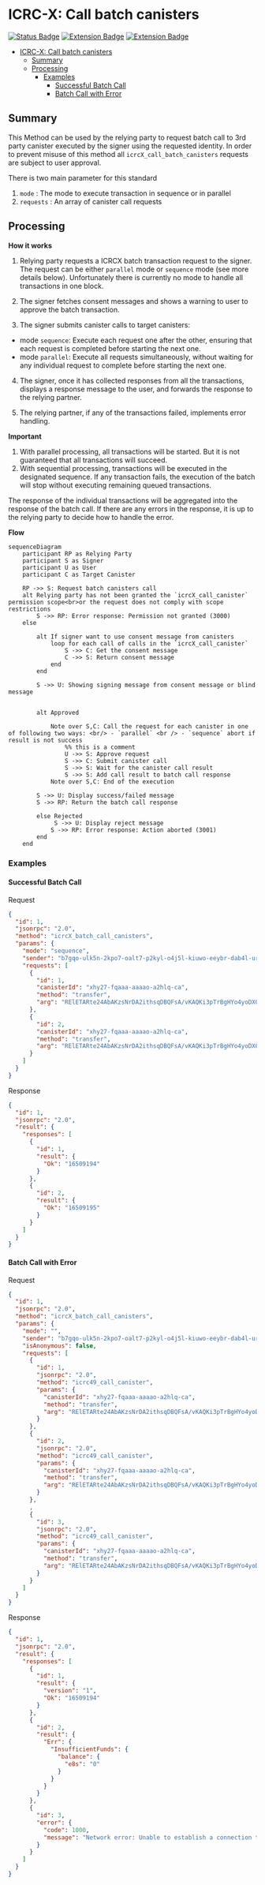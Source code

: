 # ICRC-X: Call batch canisters

[![Status Badge](https://img.shields.io/badge/STATUS-DRAFT-ffcc00.svg)](#)
[![Extension Badge](https://img.shields.io/badge/Extends-ICRC--25-ffcc222.svg)](./icrc_25_signer_interaction_standard.md)
[![Extension Badge](https://img.shields.io/badge/Extends-ICRC--49-ffcc222.svg)](./icrc_49_call_canister.md)

<!-- TOC -->

- [ICRC-X: Call batch canisters](#icrc-x-call-batch-canisters)
  - [Summary](#summary)
  - [Processing](#processing)
    - [Examples](#examples)
      - [Successful Batch Call](#successful-batch-call)
      - [Batch Call with Error](#batch-call-with-error)

## Summary

This Method can be used by the relying party to request batch call to 3rd party canister executed by the signer using the requested identity. In order to prevent misuse of this method all `icrcX_call_batch_canisters` requests are subject to user approval.

There is two main parameter for this standard

1. `mode` : The mode to execute transaction in sequence or in parallel
2. `requests` : An array of canister call requests

## Processing
**How it works**
1. Relying party requests a ICRCX batch transaction request to the signer. The request can be either `parallel` mode or `sequence` mode (see more details below). Unfortunately there is currently no mode to handle all transactions in one block.

2. The signer fetches consent messages and shows a warning to user to approve the batch transaction. 

3. The signer submits canister calls to target canisters:
- mode `sequence`: Execute each request one after the other, ensuring that each request is completed before starting the next one.
- mode `parallel`: Execute all requests simultaneously, without waiting for any individual request to complete before starting the next one.

4. The signer, once it has collected responses from all the transactions, displays a response message to the user, and forwards the response to the relying partner. 

5. The relying partner, if any of the transactions failed, implements error handling.

**Important**
1. With parallel processing, all transactions will be started. But it is not guaranteed that all transactions will succeed.
2. With sequential processing, transactions will be executed in the designated sequence. If any transaction fails, the execution of the batch will stop without executing remaining queued transactions. 

The response of the individual transactions will be aggregated into the response of the batch call. If there are any errors in the response, it is up to the relying party to decide how to handle the error. 

**Flow**

```mermaid
sequenceDiagram
    participant RP as Relying Party
    participant S as Signer
    participant U as User
    participant C as Target Canister

    RP ->> S: Request batch canisters call
    alt Relying party has not been granted the `icrcX_call_canister` permission scope<br>or the request does not comply with scope restrictions
        S ->> RP: Error response: Permission not granted (3000)
    else

        alt If signer want to use consent message from canisters
            loop for each call of calls in the `icrcX_call_canister`
                S ->> C: Get the consent message
                C ->> S: Return consent message
            end
        end

        S ->> U: Showing signing message from consent message or blind message


        alt Approved

            Note over S,C: Call the request for each canister in one of following two ways: <br/> - `parallel` <br /> - `sequence` abort if result is not success
                %% this is a comment 
                U ->> S: Approve request
                S ->> C: Submit canister call
                S ->> S: Wait for the canister call result
                S ->> S: Add call result to batch call response
            Note over S,C: End of the execution
        
        S ->> U: Display success/failed message
        S ->> RP: Return the batch call response
            
        else Rejected
             S ->> U: Display reject message
            S ->> RP: Error response: Action aborted (3001)
        end
    end
```

### Examples

#### Successful Batch Call

Request

```json
{
  "id": 1,
  "jsonrpc": "2.0",
  "method": "icrcX_batch_call_canisters",
  "params": {
    "mode": "sequence",
    "sender": "b7gqo-ulk5n-2kpo7-oalt7-p2kyl-o4j5l-kiuwo-eeybr-dab4l-ur6up-pqe",
    "requests": [
      {
        "id": 1,
        "canisterId": "xhy27-fqaaa-aaaao-a2hlq-ca",
        "method": "transfer",
        "arg": "RElETARte24AbAKzsNrDA2ithsqDBQFsA/vKAQKi3pTrBgHYo4yoDX0BAwEdV+ztKgq7E4l1ffuTuwEmw8AtYSjlrJ+WLO5ofQIAAMgB"
      },
      {
        "id": 2,
        "canisterId": "xhy27-fqaaa-aaaao-a2hlq-ca",
        "method": "transfer",
        "arg": "RElETARte24AbAKzsNrDA2ithsqDBQFsA/vKAQKi3pTrBgHYo4yoDX0BAwEdV+ztKgq7E4l1ffuTuwEmw8AtYSjlrJ+WLO5ofQIAAMgB"
      }
    ]
  }
}
```

Response

```json
{
  "id": 1,
  "jsonrpc": "2.0",
  "result": {
    "responses": [
      {
        "id": 1,
        "result": {
          "Ok": "16509194"
        }
      },
      {
        "id": 2,
        "result": {
          "Ok": "16509195"
        }
      }
    ]
  }
}
```

#### Batch Call with Error

Request

```json
{
  "id": 1,
  "jsonrpc": "2.0",
  "method": "icrcX_batch_call_canisters",
  "params": {
    "mode": "",
    "sender": "b7gqo-ulk5n-2kpo7-oalt7-p2kyl-o4j5l-kiuwo-eeybr-dab4l-ur6up-pqe",
    "isAnonymous": false,
    "requests": [
      {
        "id": 1,
        "jsonrpc": "2.0",
        "method": "icrc49_call_canister",
        "params": {
          "canisterId": "xhy27-fqaaa-aaaao-a2hlq-ca",
          "method": "transfer",
          "arg": "RElETARte24AbAKzsNrDA2ithsqDBQFsA/vKAQKi3pTrBgHYo4yoDX0BAwEdV+ztKgq7E4l1ffuTuwEmw8AtYSjlrJ+WLO5ofQIAAMgB"
        }
      },
      {
        "id": 2,
        "jsonrpc": "2.0",
        "method": "icrc49_call_canister",
        "params": {
          "canisterId": "xhy27-fqaaa-aaaao-a2hlq-ca",
          "method": "transfer",
          "arg": "RElETARte24AbAKzsNrDA2ithsqDBQFsA/vKAQKi3pTrBgHYo4yoDX0BAwEdV+ztKgq7E4l1ffuTuwEmw8AtYSjlrJ+WLO5ofQIAAMgB"
        }
      },
      ,
      {
        "id": 3,
        "jsonrpc": "2.0",
        "method": "icrc49_call_canister",
        "params": {
          "canisterId": "xhy27-fqaaa-aaaao-a2hlq-ca",
          "method": "transfer",
          "arg": "RElETARte24AbAKzsNrDA2ithsqDBQFsA/vKAQKi3pTrBgHYo4yoDX0BAwEdV+ztKgq7E4l1ffuTuwEmw8AtYSjlrJ+WLO5ofQIAAMgB"
        }
      }
    ]
  }
}
```

Response

```json
{
  "id": 1,
  "jsonrpc": "2.0",
  "result": {
    "responses": [
      {
        "id": 1,
        "result": {
          "version": "1",
          "Ok": "16509194"
        }
      },
      {
        "id": 2,
        "result": {
          "Err": {
            "InsufficientFunds": {
              "balance": {
                "e8s": "0"
              }
            }
          }
        }
      },
      {
        "id": 3,
        "error": {
          "code": 1000,
          "message": "Network error: Unable to establish a connection to the server"
        }
      }
    ]
  }
}
```
